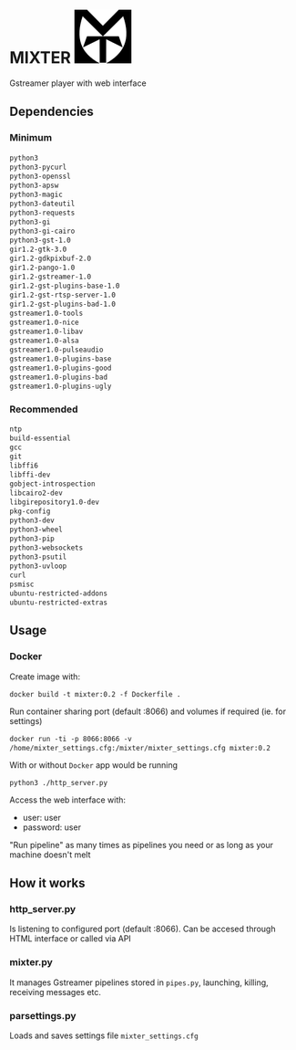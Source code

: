 # MIXTER ![Alt text](https://github.com/sporteiro/mixter/blob/master/img/bw.png)
Gstreamer player with web interface

## Dependencies

### Minimum

	python3 
	python3-pycurl 
	python3-openssl 
	python3-apsw 
	python3-magic 
	python3-dateutil 
	python3-requests 
	python3-gi 
	python3-gi-cairo 
	python3-gst-1.0 
	gir1.2-gtk-3.0 
	gir1.2-gdkpixbuf-2.0 
	gir1.2-pango-1.0 
	gir1.2-gstreamer-1.0 
	gir1.2-gst-plugins-base-1.0 
	gir1.2-gst-rtsp-server-1.0 
	gir1.2-gst-plugins-bad-1.0
	gstreamer1.0-tools
	gstreamer1.0-nice
	gstreamer1.0-libav 
	gstreamer1.0-alsa 
	gstreamer1.0-pulseaudio 
	gstreamer1.0-plugins-base 
	gstreamer1.0-plugins-good 
	gstreamer1.0-plugins-bad 
	gstreamer1.0-plugins-ugly


### Recommended

	ntp 
	build-essential 
	gcc
	git 
	libffi6 
	libffi-dev
	gobject-introspection
	libcairo2-dev
	libgirepository1.0-dev
	pkg-config 
	python3-dev
	python3-wheel
	python3-pip
	python3-websockets
	python3-psutil
	python3-uvloop
	curl
	psmisc
	ubuntu-restricted-addons 
	ubuntu-restricted-extras 

## Usage

### Docker
Create image with:

	docker build -t mixter:0.2 -f Dockerfile .


Run container sharing port (default :8066) and volumes if required (ie. for settings)

	docker run -ti -p 8066:8066 -v /home/mixter_settings.cfg:/mixter/mixter_settings.cfg mixter:0.2


With or without `Docker` app would be running

	python3 ./http_server.py

Access the web interface with:

* user: user
* password: user

"Run pipeline" as many times as pipelines you need or as long as your machine doesn't melt

## How it works

### http_server.py

Is listening to configured port (default :8066). Can be accesed through HTML interface or called via API

### mixter.py

It manages Gstreamer pipelines stored in `pipes.py`, launching, killing, receiving messages etc.

### parsettings.py

Loads and saves settings file `mixter_settings.cfg`

